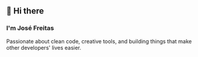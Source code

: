 ## 👋 Hi there

### I'm José Freitas

Passionate about clean code, creative tools, and building things that make other developers' lives easier.
